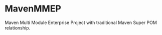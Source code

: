 MavenMMEP
=========

Maven Multi Module Enterprise Project with traditional Maven Super POM relationship.